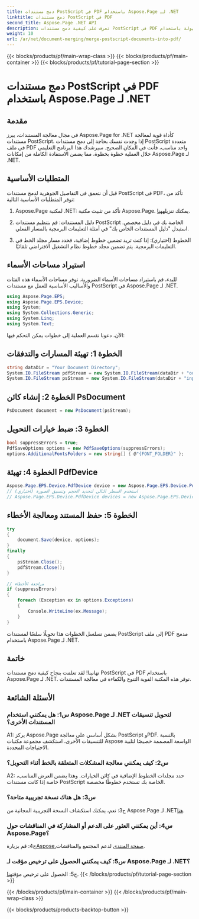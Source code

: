 ```yaml
---
title: دمج مستندات PostScript في PDF باستخدام Aspose.Page لـ .NET
linktitle: دمج مستندات PostScript في PDF
second_title: Aspose.Page .NET API
description: تعرف على كيفية دمج مستندات PostScript في PDF بسهولة باستخدام Aspose.Page لـ .NET. عزز قدرات معالجة المستندات لديك باستخدام هذا الدليل المفصّل خطوة بخطوة.
weight: 10
url: /ar/net/document-merging/merge-postscript-documents-into-pdf/
---
```


{{< blocks/products/pf/main-wrap-class >}}
{{< blocks/products/pf/main-container >}}
{{< blocks/products/pf/tutorial-page-section >}}

# دمج مستندات PostScript في PDF باستخدام Aspose.Page لـ .NET

## مقدمة

في مجال معالجة المستندات، يبرز Aspose.Page for .NET كأداة قوية لمعالجة مستندات PostScript. إذا وجدت نفسك بحاجة إلى دمج مستندات PostScript متعددة في ملف PDF واحد مناسب، فأنت في المكان الصحيح. سيرشدك هذا البرنامج التعليمي خلال العملية خطوة بخطوة، مما يضمن الاستفادة الكاملة من إمكانات Aspose.Page لـ .NET.

## المتطلبات الأساسية

قبل أن نتعمق في التفاصيل الجوهرية لدمج مستندات PostScript في PDF، تأكد من توفر المتطلبات الأساسية التالية:

1.  Aspose.Page لمكتبة .NET: تأكد من تثبيت مكتبة Aspose.Page. يمكنك تنزيله[هنا](https://releases.aspose.com/page/net/).

2. دليل المستندات: قم بتنظيم مستندات PostScript الخاصة بك في دليل مخصص. استبدل "دليل المستندات الخاص بك" في أمثلة التعليمات البرمجية بالمسار الفعلي.

3. الخطوط (اختياري): إذا كنت تريد تضمين خطوط إضافية، فحدد مسار مجلد الخط في التعليمات البرمجية. يتم تضمين مجلد خطوط نظام التشغيل الافتراضي تلقائيًا.

## استيراد مساحات الأسماء

للبدء، قم باستيراد مساحات الأسماء الضرورية. توفر مساحات الأسماء هذه الفئات والأساليب الأساسية للعمل مع مستندات PostScript في Aspose.Page لـ .NET.

```csharp
using Aspose.Page.EPS;
using Aspose.Page.EPS.Device;
using System;
using System.Collections.Generic;
using System.Linq;
using System.Text;
```

الآن، دعونا نقسم العملية إلى خطوات يمكن التحكم فيها:

## الخطوة 1: تهيئة المسارات والتدفقات

```csharp
string dataDir = "Your Document Directory";
System.IO.FileStream pdfStream = new System.IO.FileStream(dataDir + "outputPDF_out.pdf", System.IO.FileMode.Create, System.IO.FileAccess.Write);
System.IO.FileStream psStream = new System.IO.FileStream(dataDir + "input.ps", System.IO.FileMode.Open, System.IO.FileAccess.Read);
```

## الخطوة 2: إنشاء كائن PsDocument

```csharp
PsDocument document = new PsDocument(psStream);
```

## الخطوة 3: ضبط خيارات التحويل

```csharp
bool suppressErrors = true;
PdfSaveOptions options = new PdfSaveOptions(suppressErrors);
options.AdditionalFontsFolders = new string[] { @"{FONT_FOLDER}" };
```

## الخطوة 4: تهيئة PdfDevice

```csharp
Aspose.Page.EPS.Device.PdfDevice device = new Aspose.Page.EPS.Device.PdfDevice(pdfStream);
// استخدم السطر التالي لتحديد الحجم وتنسيق الصورة (اختياري)
// Aspose.Page.EPS.Device.PdfDevice devices = new Aspose.Page.EPS.Device.PdfDevice(pdfStream, new System.Drawing.Size(595, 842));
```

## الخطوة 5: حفظ المستند ومعالجة الأخطاء

```csharp
try
{
    document.Save(device, options);
}
finally
{
    psStream.Close();
    pdfStream.Close();
}

// مراجعة الأخطاء
if (suppressErrors)
{
    foreach (Exception ex in options.Exceptions)
    {
        Console.WriteLine(ex.Message);
    }
}
```

يضمن تسلسل الخطوات هذا تحويلًا سلسًا لمستندات PostScript إلى ملف PDF مدمج باستخدام Aspose.Page لـ .NET.

## خاتمة

تهانينا! لقد تعلمت بنجاح كيفية دمج مستندات PostScript في PDF باستخدام Aspose.Page لـ .NET. توفر هذه المكتبة القوية التنوع والكفاءة في معالجة المستندات.

## الأسئلة الشائعة

### س1: هل يمكنني استخدام Aspose.Page لـ .NET لتحويل تنسيقات المستندات الأخرى؟

A1: يركز Aspose.Page بشكل أساسي على معالجة PostScript وPDF. بالنسبة للتنسيقات الأخرى، استكشف مجموعة مكتبات Aspose الواسعة المصممة خصيصًا لتلبية الاحتياجات المحددة.

### س2: كيف يمكنني معالجة المشكلات المتعلقة بالخط أثناء التحويل؟

A2: حدد مجلدات الخطوط الإضافية في كائن الخيارات. وهذا يضمن العرض المناسب، خاصة إذا كانت مستندات PostScript الخاصة بك تستخدم خطوطًا مخصصة.

### س3: هل هناك نسخة تجريبية متاحة؟

 ج3: نعم، يمكنك استكشاف النسخة التجريبية المجانية من Aspose.Page لـ .NET[هنا](https://releases.aspose.com/).

### س4: أين يمكنني العثور على الدعم أو المشاركة في المناقشات حول Aspose.Page؟

 ج4: قم بزيارة[Aspose.صفحة المنتدى](https://forum.aspose.com/c/page/39) لدعم المجتمع والمناقشات.

### س5: كيف يمكنني الحصول على ترخيص مؤقت لـ Aspose.Page لـ .NET؟

 ج5: الحصول على ترخيص مؤقت[هنا](https://purchase.aspose.com/temporary-license/).
{{< /blocks/products/pf/tutorial-page-section >}}

{{< /blocks/products/pf/main-container >}}
{{< /blocks/products/pf/main-wrap-class >}}

{{< blocks/products/products-backtop-button >}}
